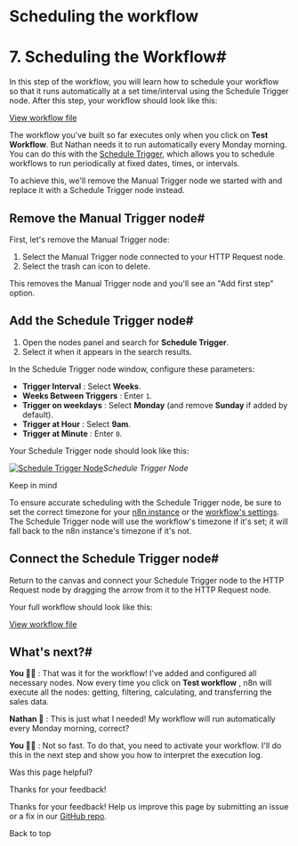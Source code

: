 # Scheduling the workflow

[ ](https://github.com/n8n-io/n8n-docs/edit/main/docs/courses/level-one/chapter-5/chapter-5.7.md "Edit this page")

# 7\. Scheduling the Workflow#

In this step of the workflow, you will learn how to schedule your workflow so that it runs automatically at a set time/interval using the Schedule Trigger node. After this step, your workflow should look like this:

[View workflow file](/_workflows//courses/level-one/finished.json)

The workflow you've built so far executes only when you click on **Test Workflow**. But Nathan needs it to run automatically every Monday morning. You can do this with the [Schedule Trigger](../../../../integrations/builtin/core-nodes/n8n-nodes-base.scheduletrigger/), which allows you to schedule workflows to run periodically at fixed dates, times, or intervals.

To achieve this, we'll remove the Manual Trigger node we started with and replace it with a Schedule Trigger node instead.

## Remove the Manual Trigger node#

First, let's remove the Manual Trigger node:

  1. Select the Manual Trigger node connected to your HTTP Request node.
  2. Select the trash can icon to delete.



This removes the Manual Trigger node and you'll see an "Add first step" option.

## Add the Schedule Trigger node#

  1. Open the nodes panel and search for **Schedule Trigger**.
  2. Select it when it appears in the search results.



In the Schedule Trigger node window, configure these parameters:

  * **Trigger Interval** : Select **Weeks**.
  * **Weeks Between Triggers** : Enter `1`.
  * **Trigger on weekdays** : Select **Monday** (and remove **Sunday** if added by default).
  * **Trigger at Hour** : Select **9am**.
  * **Trigger at Minute** : Enter `0`.



Your Schedule Trigger node should look like this:

[![Schedule Trigger Node](/_images/courses/level-one/chapter-five/l1-c5-5-7-schedule-trigger-node.png)](https://docs.n8n.io/_images/courses/level-one/chapter-five/l1-c5-5-7-schedule-trigger-node.png)_Schedule Trigger Node_

Keep in mind

To ensure accurate scheduling with the Schedule Trigger node, be sure to set the correct timezone for your [n8n instance](../../../../manage-cloud/set-cloud-timezone/) or the [workflow's settings](../../../../workflows/settings/). The Schedule Trigger node will use the workflow's timezone if it's set; it will fall back to the n8n instance's timezone if it's not.

## Connect the Schedule Trigger node#

Return to the canvas and connect your Schedule Trigger node to the HTTP Request node by dragging the arrow from it to the HTTP Request node.

Your full workflow should look like this:

[View workflow file](/_workflows//courses/level-one/finished.json)

## What's next?#

**You 👩‍🔧** : That was it for the workflow! I've added and configured all necessary nodes. Now every time you click on **Test workflow** , n8n will execute all the nodes: getting, filtering, calculating, and transferring the sales data.

**Nathan 🙋** : This is just what I needed! My workflow will run automatically every Monday morning, correct?

**You 👩‍🔧** : Not so fast. To do that, you need to activate your workflow. I'll do this in the next step and show you how to interpret the execution log.

Was this page helpful? 

Thanks for your feedback! 

Thanks for your feedback! Help us improve this page by submitting an issue or a fix in our [GitHub repo](https://github.com/n8n-io/n8n-docs). 

Back to top 
